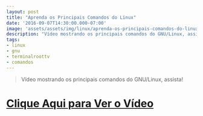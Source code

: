 ```yaml
---
layout: post
title: "Aprenda os Principais Comandos do Linux"
date: '2016-09-07T14:30:00.000-07:00'
image: 'assets/assets/img/linux/aprenda-os-principais-comandos-do-linux.jpg'
description: "Vídeo mostrando os principais comandos do GNU/Linux, assista!"
tags:
- linux
- gnu
- terminalroottv
- comandos
---
```


> Vídeo mostrando os principais comandos do GNU/Linux, assista!


# [Clique Aqui para Ver o Vídeo](https://www.youtube.com/watch?v=6zxP8asF2mQ)


<script async src="https://pagead2.googlesyndication.com/pagead/js/adsbygoogle.js"></script>

<!-- Informat -->
<ins class="adsbygoogle"
 style="display:block"
 data-ad-client="ca-pub-2838251107855362"
 data-ad-slot="2327980059"
 data-ad-format="auto"
 data-full-width-responsive="true"></ins>

<script>
(adsbygoogle = window.adsbygoogle || []).push({});
</script>



